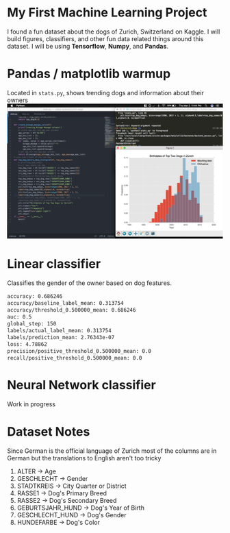 # My First Machine Learning Project
I found a fun dataset about the dogs of Zurich, Switzerland on Kaggle.
I will build figures, classifiers, and other fun data related things around this dataset.
I will be using __Tensorflow__, __Numpy__, and __Pandas__.
# Pandas / matplotlib warmup
Located in `stats.py`, shows trending dogs and information about their owners
![Chart](images/stats.png)
# Linear classifier
Classifies the gender of the owner based on dog features.
```
accuracy: 0.686246
accuracy/baseline_label_mean: 0.313754
accuracy/threshold_0.500000_mean: 0.686246
auc: 0.5
global_step: 150
labels/actual_label_mean: 0.313754
labels/prediction_mean: 2.76343e-07
loss: 4.78862
precision/positive_threshold_0.500000_mean: 0.0
recall/positive_threshold_0.500000_mean: 0.0
```
# Neural Network classifier
Work in progress

# Dataset Notes
Since German is the official language of Zurich most of the columns are in German but the translations to English aren't too tricky

1. ALTER -> Age
2. GESCHLECHT -> Gender
3. STADTKREIS -> City Quarter or District
4. RASSE1 -> Dog's Primary Breed
5. RASSE2 -> Dog's Secondary Breed
6. GEBURTSJAHR_HUND -> Dog's Year of Birth
7. GESCHLECHT_HUND -> Dog's Gender
8. HUNDEFARBE -> Dog's Color
